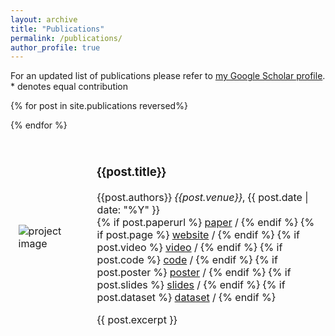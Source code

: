 ```yaml
---
layout: archive
title: "Publications"
permalink: /publications/
author_profile: true
---
```


For an updated list of publications please refer to [my Google Scholar profile](https://scholar.google.com/citations?user=g9PjLdUAAAAJ&hl=en). \* denotes equal contribution

<table style="width:100%;border:0px;border-spacing:0px;border-collapse:separate;margin-right:auto;margin-left:auto;">

  {% for post in site.publications reversed%}
  <tr>
    <td style="border: none; padding:2.5%;width:25%;vertical-align:middle;max-width:100px;max-height:100px">
      <img src="/{{post.image}}" alt="project image" style="width:auto; height:auto; max-width:100%;" />
    </td>
    <td style="border: none; padding:2.5%;width:75%;vertical-align:middle">
      <h3>{{post.title}}</h3>
      {{post.authors}}
      <em>{{post.venue}}</em>, {{ post.date | date: "%Y" }}
      <br>
        {% if post.paperurl %}
          <a href="{{post.paperurl}}">paper</a> /
        {% endif %}
        {% if post.page %}
          <a href="{{post.page}}">website</a> /
        {% endif %}
        {% if post.video %}
          <a href="{{post.video}}">video</a> /
        {% endif %}
        {% if post.code %}
          <a href="{{post.code}}">code</a> /
        {% endif %}
        {% if post.poster %}
          <a href="{{post.poster}}">poster</a> /
        {% endif %}
        {% if post.slides %}
          <a href="{{post.slides}}">slides</a> /
        {% endif %}
        {% if post.dataset %}
          <a href="{{post.dataset}}">dataset</a> /
        {% endif %}
      <p></p>
      {{ post.excerpt }}
    </td>
  </tr>
  {% endfor %}
</table>